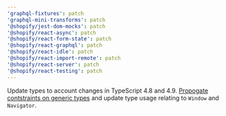 ```yaml
---
'graphql-fixtures': patch
'graphql-mini-transforms': patch
'@shopify/jest-dom-mocks': patch
'@shopify/react-async': patch
'@shopify/react-form-state': patch
'@shopify/react-graphql': patch
'@shopify/react-idle': patch
'@shopify/react-import-remote': patch
'@shopify/react-server': patch
'@shopify/react-testing': patch
---
```


Update types to account changes in TypeScript 4.8 and 4.9. [Propogate contstraints on generic types](https://devblogs.microsoft.com/typescript/announcing-typescript-4-8/#unconstrained-generics-no-longer-assignable-to) and update type usage relating to `Window` and `Navigator`.
